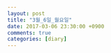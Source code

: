 ```yaml
---
layout: post
title: "3월_6일_월요일"
date: 2017-03-06 23:30:00 +0900
comments: true 
categories: [diary] 
---
```


